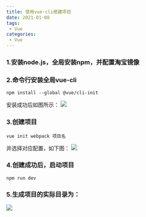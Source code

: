 ```yaml
---
title: 使用vue-cli搭建项目
date: 2021-01-08
tags:
 - Vue
categories: 
 - Vue
---
```


### 1.安装node.js，全局安装npm，并配置淘宝镜像

### 2.命令行安装全局vue-cli
```
npm install --global @vue/cli-init
```

安装成功后如图所示：
![](https://gitee.com/zhaoshier/blogimage/raw/master/images/init项目.png)

### 3.创建项目
```
vue init webpack 项目名
```

并选择对应配置，如下图：
![](https://gitee.com/zhaoshier/blogimage/raw/master/images/init项目.png)

### 4.创建成功后，启动项目   
```
npm run dev
```

### 5.生成项目的实际目录为：
![](https://gitee.com/zhaoshier/blogimage/raw/master/images/项目结构vue.png)